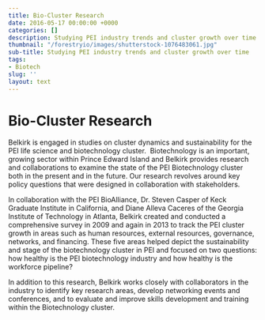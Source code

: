 ```yaml
---
title: Bio-Cluster Research
date: 2016-05-17 00:00:00 +0000
categories: []
description: Studying PEI industry trends and cluster growth over time
thumbnail: "/forestryio/images/shutterstock-1076483061.jpg"
sub-title: Studying PEI industry trends and cluster growth over time
tags:
- Biotech
slug: ''
layout: text
---
```

# Bio-Cluster Research

Belkirk is engaged in studies on cluster dynamics and sustainability for the PEI life science and biotechnology cluster.  Biotechnology is an important, growing sector within Prince Edward Island and Belkirk provides research and collaborations to examine the state of the PEI Biotechnology cluster both in the present and in the future. Our research revolves around key policy questions that were designed in collaboration with stakeholders.

In collaboration with the PEI BioAlliance, Dr. Steven Casper of Keck Graduate Institute in California, and Diane Alleva Caceres of the Georgia Institute of Technology in Atlanta, Belkirk created and conducted a comprehensive survey in 2009 and again in 2013 to track the PEI cluster growth in areas such as human resources, external resources, governance, networks, and financing. These five areas helped depict the sustainability and stage of the biotechnology cluster in PEI and focused on two questions: how healthy is the PEI biotechnology industry and how healthy is the workforce pipeline?

In addition to this research, Belkirk works closely with collaborators in the industry to identify key research areas, develop networking events and conferences, and to evaluate and improve skills development and training within the Biotechnology cluster.
